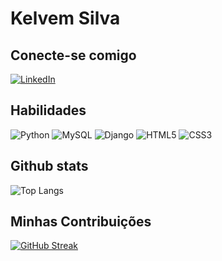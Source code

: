 # Kelvem Silva

## Conecte-se comigo
[![LinkedIn](https://img.shields.io/badge/LinkedIn-000?style=for-the-badge&logo=linkedin&logoColor=0E76A8)](https://www.linkedin.com/in/kelvem-silva-08b17720a/)
## Habilidades
![Python](https://img.shields.io/badge/Python-000?style=for-the-badge&logo=python)
![MySQL](https://img.shields.io/badge/MySQL-000?style=for-the-badge&logo=MySQL)
![Django](https://img.shields.io/badge/Django-000?style=for-the-badge&logo=Django)
![HTML5](https://img.shields.io/badge/HTML5-000?style=for-the-badge&logo=html5)
![CSS3](https://img.shields.io/badge/CSS3-000?style=for-the-badge&logo=css3&logoColor=264CE4)
## Github stats
![Top Langs](https://github-readme-stats-git-masterrstaa-rickstaa.vercel.app/api/top-langs/?username=Kelvem01&bg_color=000&border_color=30A3DC&title_color=E94D5F&text_color=FFF)
## Minhas Contribuições
[![GitHub Streak](https://streak-stats.demolab.com/?user=Kelvem01&theme=bear&background=000&border=30A3DC&dates=FFF)](https://git.io/streak-stats)